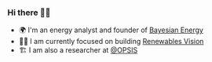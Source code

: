 ### Hi there 👋🏽

- 🌍 I'm an energy analyst and founder of [Bayesian Energy](www.bayesian-energy.com)
- 👨‍💻️ I am currently focused on building [Renewables Vision](https://bayesian-energy.com/#products)
- 🏗️ I am also a researcher at [@OPSIS](https://opsis.eci.ox.ac.uk/)

<!--
**amanmajid/amanmajid** is a ✨ _special_ ✨ repository because its `README.md` (this file) appears on your GitHub profile.

Here are some ideas to get you started:

- 🔭 I’m currently working on ...
- 🌱 I’m currently learning ...
- 👯 I’m looking to collaborate on ...
- 🤔 I’m looking for help with ...
- 💬 Ask me about ...
- 📫 How to reach me: ...
- 😄 Pronouns: ...
- ⚡ Fun fact: ...
-->
